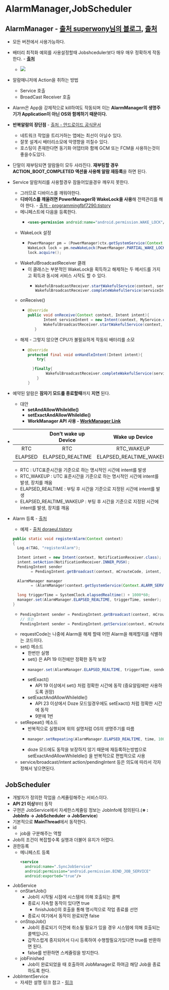 AlarmManager,JobScheduler
===
AlarmManager - [출처 superwony님의 블로그](https://superwony.tistory.com/99), [출처](https://doraeul.tistory.com/73)
---
* 모든 버젼에서 사용가능하다.
* 배터리 최적화 예외를 사용설정할때 Jobshceduler보다 매우 매우 정확하게 작동한다. - **[**출처**](https://wooyeol.github.io/2019/03/19/Android-Repeat-Background-Service/)**
  * ![](https://user-images.githubusercontent.com/9836231/54588301-ea072580-4a65-11e9-9e98-d0c0d239e971.png)
* 알람매니저에 Action을 취하는 방법
  * Service 호출
  * BroadCast Receiver 호출
* Alarm은 App을 강제적으로 kill하여도 작동되며 이는 **AlarmManager의 생명주기가 Application이 아닌 OS와 함께하기 때문이다.**
* **반복알람의 장단점** - [출처 - 안드로이드 공식문서](https://developer.android.com/training/scheduling/alarms?hl=ko)
  * 네트워크 작업을 트리거하는 앱에는 최선이 아닐수 있다.
  * 잘못 설계시 배터리소모에 악영향을 끼칠수 있다.
  * 호스팅이 존재한다면 동기화 어뎁터와 함께 GCM 또는 FCM을 사용하는것이 좋을수도있다.
* 단말이 재부팅되면 알람들이 모두 사라진다. **재부팅할 경우 ACTION_BOOT_COMPLETED 액션을 사용해 알람 재등록**을 하면 된다.
* Service 알람처리를 사용할경우 잠들어있을경우 깨우지 못한다.
	* 그러므로 디바이스를 깨워야한다.
	* **디바이스를 깨울려면 PowerManager와 WakeLock을 사용**해 전력관리를 해야 한다. - [출처 - programmingfbf7290.tistory](https://programmingfbf7290.tistory.com/entry/7-AlarmManager-%EC%9E%91%EC%97%85-%EC%8A%A4%EC%BC%80%EC%A4%84%EB%A7%81)
  * 메니페스트에 다음을 등록한다.
    * ```xml
      <uses-permission android:name="android.permission.WAKE_LOCK"/>
      ```
  * WakeLock 설정
    * ```java
      PowerManager pm = (PowerManager)ctx.getSystemService(Context.POWER_SERVICE);
      WakeLock lock = pm.newWakeLock(PowerManager.PARTIAL_WAKE_LOCK, "my_app");
      lock.acquire();
      ```
  * WakefulBroadcastReceiver 클래
    * 이 클래스는 부분적인 WakeLock을 획득하고 해제하는 두 메서드를 가지고 획득과 동시에 서비스 시작도 할 수 있다.  
      * ```java
        WakefulBroadcastReceiver.startWakefulService(context, serviceIntent);
        WakefulBroadcastReceiver.completeWakefulService(serviceIntent);
        ```
  * onReceive()
    * ```java
      @Override
      public void onReceive(Context context, Intent intent){
	         Intent serviceIntent = new Intent(context, MyService.class);
	         WakefulBroadcastReceiver.startWakefulService(context, serviceIntent);
	     }
  * 해제 - 그렇지 않으면 CPU가 불필요하게 작동되 배터리를 소모
    * ```java
      @Override
      protected final void onHandleIntent(Intent intent){
	      try{
		
      	}finally{
		      WakefulBroadcastReceiver.completeWakefulService(serviceIntent);	
	      }
      }
      ```
* 예약된 알람은 **잠자기 모드를 종료할때**까지 **지연** 된다.
  * 대안 
    * **setAndAllowWhileIdle()**
    * **setExactAndAllowWhileIdle()**
    * **WorkManager API 사용 - [WorkManager Link](https://developer.android.com/topic/libraries/architecture/workmanager?hl=ko)**
* | |Don’t wake up Device|Wake up Device|
  |:---:|:---:|:---:|
  |RTC|RTC|RTC_WAKEUP|
  |ELAPSED|ELAPSED_REALTIME|ELAPSED_REALTIME_WAKEUP
  * RTC : UTC표준시간을 기준으로 하는 명시적인 시간에 intent를 발생
  * RTC_WAKEUP : UTC 표준시간을 기준으로 하는 명시적인 시간에 intent를 발생, 장치를 깨움
  * ELAPSED_REALTIME : 부팅 후 시간을 기준으로 지정된 시간에 intent를 발생
  * ELAPSED_REALTIME_WAKEUP : 부팅 후 시간을 기준으로 지정된 시간에 intent를 발생, 장치를 깨움
* Alarm 등록 - [출처](https://doraeul.tistory.com/73#recentEntries)
  * 예제 - [출처 doraeul.tistory](https://doraeul.tistory.com/73#recentEntries)
  ```java
  public static void registerAlarm(Context context)
  {
    Log.e(TAG, "registerAlarm");
      
    Intent intent = new Intent(context, NotificationReceiver.class);
    intent.setAction(NotificationReceiver.INNER_PUSH);
    PendingIntent sender 
          = PendingIntent.getBroadcast(context, mCrouteCode, intent, 0);
          
    AlarmManager manager 
          = (AlarmManager)context.getSystemService(Context.ALARM_SERVICE); 
          
    long triggerTime = SystemClock.elapsedRealtime() + 1000*60;
    manager.set(AlarmManager.ELAPSED_REALTIME, triggerTime, sender);
  }
  ```
  
  * ```java
    PendingIntent sender = PendingIntent.getBroadcast(context, mCrouteCode, intent, 0);
    // 또는 
    PendingIntent sender = PendingIntent.getService(context, mCrouteCode, intent, 0); 
    ```
  * requestCode는 나중에 Alarm을 해제 할때 어떤 Alarm을 해제할지를 식별하는 코드이다.
  * set() 메소드
    * 한번만 실행
    * set() 은 API 19 이전에만 정확한 동작 보장
    * ```java
      manager.set(AlarmManager.ELAPSED_REALTIME, triggerTime, sender);
      ```
    * setExact()
      * API 19 이상에서 set() 처럼 정확한 시간에 동작 (중요알림에만 사용하도록 권장)
    * setExactAndAllowWhileIdle()
      * API 23 이상에서 Doze 모드일경우에도 setExact() 처럼 정확한 시간에 동작
      * 9분에 1번
  * setRepeat() 메소드 
    * 반복적으로 실행되며 위의 설명처럼 OS의 생명주기를 따름
    * ```java
      manager.setRepeating(AlarmManager.ELAPSED_REALTIME, time, 1000*60, sender);
      ```
    * doze 모드에도 동작을 보장하지 않기 때문에 재등록하는방법으로 setExactAndAllowWhileIdle() 을 반복적으로 편법적으로 사용  
  * service/broadcast/intent action/pendingIntent 등은 의도에 따라서 각자 정해서 넣으면된다.
  
JobScheduler
---
* 개발자가 정의한 작업을 스케쥴링해주는 서비스이다.
* **API 21 이상**부터 동작
* 구현은 JobService에서 자세한스케쥴링 정보는 JobInfo에 정의된다.(**※ : JobInfo -> JobScheduler -> JobService**)
* 기본적으로 **MainThread**에서 동작한다.
* id
	* job을 구분해주는 역할
* Job의 조건이 복잡할수록 실행과 더불어 유지가 어렵다.
* 권한등록
	* 메니페스트 등록
	  ```xml
	  <service
  	    android:name=".SyncJobService"
  	    android:permission="android.permission.BIND_JOB_SERVICE"
  	    android:exported="true"/>
	  ```
* JobService
	* onStartJob()
		* Job이 시작될 시점에 시스템에 의해 호출되는 콜백
		* 종료시 지속할 동작이 있다면 true
			* finishJob()의 호출을 통해 명시적으로 작업 종료를 선언
		* 종료시 여기에서 동작이 완료되면 false
	* onStopJob()
		* Job이 종료되기 이전에 취소될 필요가 있을 경우 시스템에 의해 호출되는 콜백입니다.
		* 갑작스럽게 중지되어서 다시 등록하여 수행할필요가있다면 true를 반환하면 된다.
		* false를 반환하면 스케쥴링을 방지한다.
	* jobFinished
		* Job이 완료되었을 때 호출하여 JobManager로 하여금 해당 Job을 종료하도록 한다.
* JobIntentService 
	* 자세한 설명 링크 참고 - [링크](https://medium.com/til-kotlin-ko/android-o%EC%97%90%EC%84%9C%EC%9D%98-%EB%B0%B1%EA%B7%B8%EB%9D%BC%EC%9A%B4%EB%93%9C-%EC%B2%98%EB%A6%AC%EB%A5%BC-%EC%9C%84%ED%95%9C-jobintentservice-250af2f7783c)
	
	
